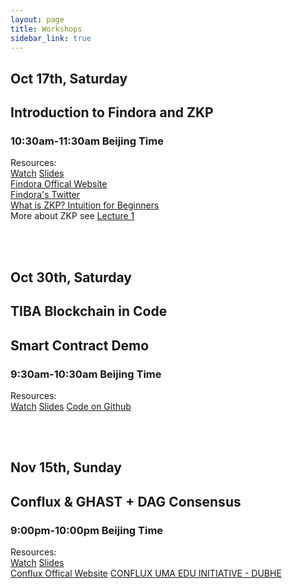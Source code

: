 ```yaml
---
layout: page
title: Workshops
sidebar_link: true
---
```


## Oct 17th, Saturday
## Introduction to Findora and ZKP
### 10:30am-11:30am Beijing Time 

Resources:
<br/> 
<a href="https://youtu.be/rk6-daGiVek">Watch</a>
<a href="lectures/workshop_1_findora.pdf">Slides</a>
<br/>
<a href="https://findora.org/">Findora Offical Website</a>
<br/>
<a href="https://twitter.com/FindoraOrg">Findora's Twitter</a>
<br/>
<a href="https://findora.org/2020/04/what-is-zkp-intuition-for-beginners/">What is ZKP? Intuition for Beginners</a>
<br/>
More about ZKP see 
<a href="https://samt6.github.io/TIBAItBf20/lecture1.html">Lecture 1 </a>

<br/> 
<br/> 


## Oct 30th, Saturday
## TIBA Blockchain in Code 
## Smart Contract Demo
### 9:30am-10:30am Beijing Time 

Resources:
<br/> 
<a href="https://youtu.be/6jMZIN6mCg4">Watch</a>
<a href="lectures/workshop_2_lottery_smart_contract.pdf">Slides</a>
<a href="https://github.com/kuoyehs/tiba-lottery">Code on Github</a>
<br/>

<br/> 
<br/> 

## Nov 15th, Sunday
## Conflux & GHAST + DAG Consensus
### 9:00pm-10:00pm Beijing Time 

Resources:
<br/> 
<a href="https://youtu.be/Zcx2rP_2Z3g">Watch</a>
<a href="lectures/workshop_3_conflux-consensus-tiba-2020-11-15.pdf">Slides</a>
<br/>
<a href="https://confluxnetwork.org/">Conflux Offical Website</a>
<a href="https://www.edu.confluxnetwork.org/?lang=en">CONFLUX UMA EDU INITIATIVE - DUBHE</a>
<br/>


